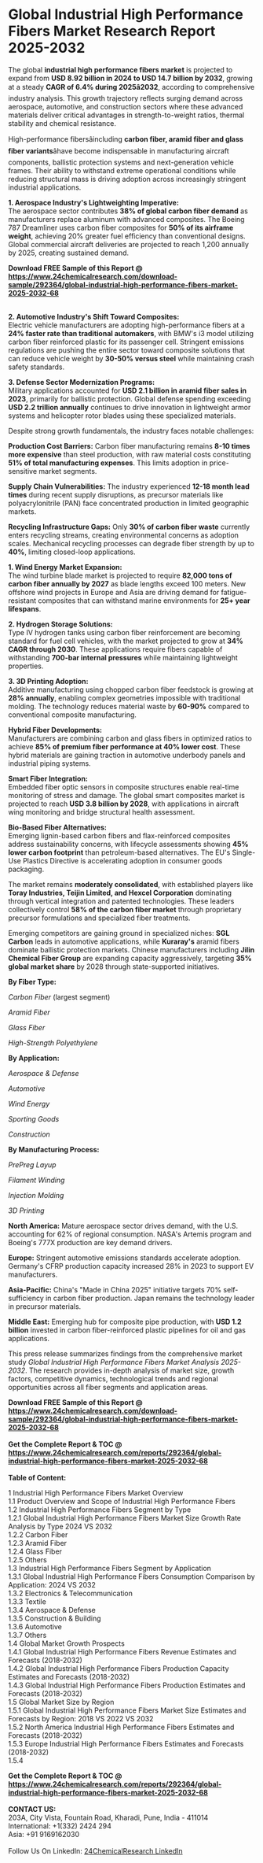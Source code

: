 <h1>Global Industrial High Performance Fibers Market Research Report 2025-2032</h1><p>The global <strong>industrial high performance fibers market</strong> is projected to expand from <strong>USD 8.92 billion in 2024 to USD 14.7 billion by 2032</strong>, growing at a steady <strong>CAGR of 6.4% during 2025â2032</strong>, according to comprehensive industry analysis. This growth trajectory reflects surging demand across aerospace, automotive, and construction sectors where these advanced materials deliver critical advantages in strength-to-weight ratios, thermal stability and chemical resistance.</p><p>High-performance fibersâincluding <strong>carbon fiber, aramid fiber and glass fiber variants</strong>âhave become indispensable in manufacturing aircraft components, ballistic protection systems and next-generation vehicle frames. Their ability to withstand extreme operational conditions while reducing structural mass is driving adoption across increasingly stringent industrial applications.</p><p><strong>1. Aerospace Industry's Lightweighting Imperative:</strong><br>
The aerospace sector contributes <strong>38% of global carbon fiber demand</strong> as manufacturers replace aluminum with advanced composites. The Boeing 787 Dreamliner uses carbon fiber composites for <strong>50% of its airframe weight</strong>, achieving 20% greater fuel efficiency than conventional designs. Global commercial aircraft deliveries are projected to reach 1,200 annually by 2025, creating sustained demand.</p><div><b>Download FREE Sample of this Report @ 
            <a href="https://www.24chemicalresearch.com/download-sample/292364/global-industrial-high-performance-fibers-market-2025-2032-68">
            https://www.24chemicalresearch.com/download-sample/292364/global-industrial-high-performance-fibers-market-2025-2032-68</a></b></div><br><p><strong>2. Automotive Industry's Shift Toward Composites:</strong><br>
Electric vehicle manufacturers are adopting high-performance fibers at a <strong>24% faster rate than traditional automakers</strong>, with BMW's i3 model utilizing carbon fiber reinforced plastic for its passenger cell. Stringent emissions regulations are pushing the entire sector toward composite solutions that can reduce vehicle weight by <strong>30-50% versus steel</strong> while maintaining crash safety standards.</p><p><strong>3. Defense Sector Modernization Programs:</strong><br>
Military applications accounted for <strong>USD 2.1 billion in aramid fiber sales in 2023</strong>, primarily for ballistic protection. Global defense spending exceeding <strong>USD 2.2 trillion annually</strong> continues to drive innovation in lightweight armor systems and helicopter rotor blades using these specialized materials.</p><p>Despite strong growth fundamentals, the industry faces notable challenges:</p><p><strong>Production Cost Barriers:</strong> Carbon fiber manufacturing remains <strong>8-10 times more expensive</strong> than steel production, with raw material costs constituting <strong>51% of total manufacturing expenses</strong>. This limits adoption in price-sensitive market segments.</p><p><strong>Supply Chain Vulnerabilities:</strong> The industry experienced <strong>12-18 month lead times</strong> during recent supply disruptions, as precursor materials like polyacrylonitrile (PAN) face concentrated production in limited geographic markets.</p><p><strong>Recycling Infrastructure Gaps:</strong> Only <strong>30% of carbon fiber waste</strong> currently enters recycling streams, creating environmental concerns as adoption scales. Mechanical recycling processes can degrade fiber strength by up to <strong>40%</strong>, limiting closed-loop applications.</p><p><strong>1. Wind Energy Market Expansion:</strong><br>
The wind turbine blade market is projected to require <strong>82,000 tons of carbon fiber annually by 2027</strong> as blade lengths exceed 100 meters. New offshore wind projects in Europe and Asia are driving demand for fatigue-resistant composites that can withstand marine environments for <strong>25+ year lifespans</strong>.</p><p><strong>2. Hydrogen Storage Solutions:</strong><br>
Type IV hydrogen tanks using carbon fiber reinforcement are becoming standard for fuel cell vehicles, with the market projected to grow at <strong>34% CAGR through 2030</strong>. These applications require fibers capable of withstanding <strong>700-bar internal pressures</strong> while maintaining lightweight properties.</p><p><strong>3. 3D Printing Adoption:</strong><br>
Additive manufacturing using chopped carbon fiber feedstock is growing at <strong>28% annually</strong>, enabling complex geometries impossible with traditional molding. The technology reduces material waste by <strong>60-90%</strong> compared to conventional composite manufacturing.</p><p><strong>Hybrid Fiber Developments:</strong><br>
	Manufacturers are combining carbon and glass fibers in optimized ratios to achieve <strong>85% of premium fiber performance at 40% lower cost</strong>. These hybrid materials are gaining traction in automotive underbody panels and industrial piping systems.</p><p><strong>Smart Fiber Integration:</strong><br>
	Embedded fiber optic sensors in composite structures enable real-time monitoring of stress and damage. The global smart composites market is projected to reach <strong>USD 3.8 billion by 2028</strong>, with applications in aircraft wing monitoring and bridge structural health assessment.</p><p><strong>Bio-Based Fiber Alternatives:</strong><br>
	Emerging lignin-based carbon fibers and flax-reinforced composites address sustainability concerns, with lifecycle assessments showing <strong>45% lower carbon footprint</strong> than petroleum-based alternatives. The EU's Single-Use Plastics Directive is accelerating adoption in consumer goods packaging.</p><p>The market remains <strong>moderately consolidated</strong>, with established players like <strong>Toray Industries, Teijin Limited, and Hexcel Corporation</strong> dominating through vertical integration and patented technologies. These leaders collectively control <strong>58% of the carbon fiber market</strong> through proprietary precursor formulations and specialized fiber treatments.</p><p>Emerging competitors are gaining ground in specialized niches: <strong>SGL Carbon</strong> leads in automotive applications, while <strong>Kuraray's</strong> aramid fibers dominate ballistic protection markets. Chinese manufacturers including <strong>Jilin Chemical Fiber Group</strong> are expanding capacity aggressively, targeting <strong>35% global market share</strong> by 2028 through state-supported initiatives.</p><p><strong>By Fiber Type:</strong></p><p><em>Carbon Fiber</em> (largest segment)</p><p><em>Aramid Fiber</em></p><p><em>Glass Fiber</em></p><p><em>High-Strength Polyethylene</em></p><p><strong>By Application:</strong></p><p><em>Aerospace &amp; Defense</em></p><p><em>Automotive</em></p><p><em>Wind Energy</em></p><p><em>Sporting Goods</em></p><p><em>Construction</em></p><p><strong>By Manufacturing Process:</strong></p><p><em>PrePreg Layup</em></p><p><em>Filament Winding</em></p><p><em>Injection Molding</em></p><p><em>3D Printing</em></p><p><strong>North America:</strong> Mature aerospace sector drives demand, with the U.S. accounting for 62% of regional consumption. NASA's Artemis program and Boeing's 777X production are key demand drivers.</p><p><strong>Europe:</strong> Stringent automotive emissions standards accelerate adoption. Germany's CFRP production capacity increased 28% in 2023 to support EV manufacturers.</p><p><strong>Asia-Pacific:</strong> China's "Made in China 2025" initiative targets 70% self-sufficiency in carbon fiber production. Japan remains the technology leader in precursor materials.</p><p><strong>Middle East:</strong> Emerging hub for composite pipe production, with <strong>USD 1.2 billion</strong> invested in carbon fiber-reinforced plastic pipelines for oil and gas applications.</p><p>This press release summarizes findings from the comprehensive market study <em>Global Industrial High Performance Fibers Market Analysis 2025-2032</em>. The research provides in-depth analysis of market size, growth factors, competitive dynamics, technological trends and regional opportunities across all fiber segments and application areas.</p><div><b>Download FREE Sample of this Report @ 
            <a href="https://www.24chemicalresearch.com/download-sample/292364/global-industrial-high-performance-fibers-market-2025-2032-68">
            https://www.24chemicalresearch.com/download-sample/292364/global-industrial-high-performance-fibers-market-2025-2032-68</a></b></div><br><div><b>Get the Complete Report & TOC @ 
            <a href="https://www.24chemicalresearch.com/reports/292364/global-industrial-high-performance-fibers-market-2025-2032-68">
            https://www.24chemicalresearch.com/reports/292364/global-industrial-high-performance-fibers-market-2025-2032-68</a></b></div><br>
            <b>Table of Content:</b><p>1 Industrial High Performance Fibers Market Overview<br />
    1.1 Product Overview and Scope of Industrial High Performance Fibers<br />
    1.2 Industrial High Performance Fibers Segment by Type<br />
        1.2.1 Global Industrial High Performance Fibers Market Size Growth Rate Analysis by Type 2024 VS 2032<br />
        1.2.2 Carbon Fiber<br />
        1.2.3 Aramid Fiber<br />
        1.2.4 Glass Fiber<br />
        1.2.5 Others<br />
    1.3 Industrial High Performance Fibers Segment by Application<br />
        1.3.1 Global Industrial High Performance Fibers Consumption Comparison by Application: 2024 VS 2032<br />
        1.3.2 Electronics & Telecommunication<br />
        1.3.3 Textile<br />
        1.3.4 Aerospace & Defense<br />
        1.3.5 Construction & Building<br />
        1.3.6 Automotive<br />
        1.3.7 Others<br />
    1.4 Global Market Growth Prospects<br />
        1.4.1 Global Industrial High Performance Fibers Revenue Estimates and Forecasts (2018-2032)<br />
        1.4.2 Global Industrial High Performance Fibers Production Capacity Estimates and Forecasts (2018-2032)<br />
        1.4.3 Global Industrial High Performance Fibers Production Estimates and Forecasts (2018-2032)<br />
    1.5 Global Market Size by Region<br />
        1.5.1 Global Industrial High Performance Fibers Market Size Estimates and Forecasts by Region: 2018 VS 2022 VS 2032<br />
        1.5.2 North America Industrial High Performance Fibers Estimates and Forecasts (2018-2032)<br />
        1.5.3 Europe Industrial High Performance Fibers Estimates and Forecasts (2018-2032)<br />
        1.5.4 </p><div><b>Get the Complete Report & TOC @ 
            <a href="https://www.24chemicalresearch.com/reports/292364/global-industrial-high-performance-fibers-market-2025-2032-68">
            https://www.24chemicalresearch.com/reports/292364/global-industrial-high-performance-fibers-market-2025-2032-68</a></b></div><br><b>CONTACT US:</b><br>
            203A, City Vista, Fountain Road, Kharadi, Pune, India - 411014<br>
            International: +1(332) 2424 294<br>
            Asia: +91 9169162030 <br><br>
            Follow Us On LinkedIn: <a href="https://www.linkedin.com/company/24chemicalresearch/">24ChemicalResearch LinkedIn</a>